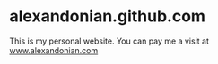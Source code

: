 # alexandonian.github.com
This is my personal website. You can pay me a visit at www.alexandonian.com
